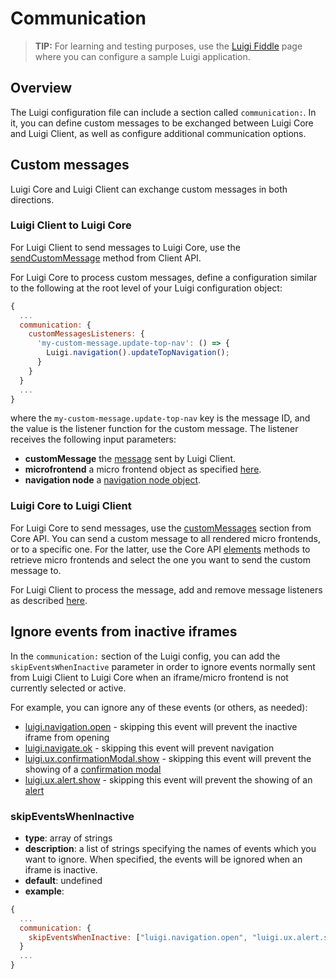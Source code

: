 <!-- meta
{
  "node": {
    "label": "Core/Client communication",
    "category": {
      "label": "Advanced",
      "collapsible": true
    },
    "metaData": {
      "categoryPosition": 8,
      "position": 1
    }
  }
}
meta -->

# Communication

<!-- add-attribute:class:success -->

> **TIP:** For learning and testing purposes, use the [Luigi Fiddle](https://fiddle.luigi-project.io) page where you can configure a sample Luigi application.

## Overview

The Luigi configuration file can include a section called `communication:`. In it, you can define custom messages to be exchanged between Luigi Core and Luigi Client, as well as configure additional communication options.

## Custom messages

Luigi Core and Luigi Client can exchange custom messages in both directions.

### Luigi Client to Luigi Core

For Luigi Client to send messages to Luigi Core, use the [sendCustomMessage](luigi-client-api.md#sendCustomMessage) method from Client API.

For Luigi Core to process custom messages, define a configuration similar to the following at the root level of your Luigi configuration object:

```javascript
{
  ...
  communication: {
    customMessagesListeners: {
      'my-custom-message.update-top-nav': () => {
        Luigi.navigation().updateTopNavigation();
      }
    }
  }
  ...
}
```

where the `my-custom-message.update-top-nav` key is the message ID, and the value is the listener function for the custom message. The listener receives the following input parameters:

- **customMessage** the [message](luigi-client-api.md#sendCustomMessage) sent by Luigi Client.
- **microfrontend** a micro frontend object as specified [here](luigi-core-api.md#getMicrofrontends).
- **navigation node** a [navigation node object](navigation-parameters-reference.md#Node-parameters).

### Luigi Core to Luigi Client

For Luigi Core to send messages, use the [customMessages](luigi-core-api.md#customMessages) section from Core API. You can send a custom message to all rendered micro frontends, or to a specific one. For the latter, use the Core API [elements](luigi-core-api.md#elements) methods to retrieve micro frontends and select the one you want to send the custom message to.

For Luigi Client to process the message, add and remove message listeners as described [here](luigi-client-api.md#addCustomMessageListener).

## Ignore events from inactive iframes

In the `communication:` section of the Luigi config, you can add the `skipEventsWhenInactive` parameter in order to ignore events normally sent from Luigi Client to Luigi Core when an iframe/micro frontend is not currently selected or active.

For example, you can ignore any of these events (or others, as needed):

- [luigi.navigation.open](https://github.com/luigi-project/luigi/blob/main/client/src/linkManager.ts#L115) - skipping this event will prevent the inactive iframe from opening
- [luigi.navigate.ok](https://github.com/luigi-project/luigi/blob/main/client/src/lifecycleManager.ts#L155) - skipping this event will prevent navigation
- [luigi.ux.confirmationModal.show](https://github.com/luigi-project/luigi/blob/main/client/src/uxManager.ts#L114) - skipping this event will prevent the showing of a [confirmation modal](luigi-client-api.md#showconfirmationmodal)
- [luigi.ux.alert.show](https://github.com/luigi-project/luigi/blob/main/client/src/uxManager.ts#L198) - skipping this event will prevent the showing of an [alert](luigi-client-api.md#showalert)

### skipEventsWhenInactive

- **type**: array of strings
- **description**: a list of strings specifying the names of events which you want to ignore. When specified, the events will be ignored when an iframe is inactive.
- **default**: undefined
- **example**:

```javascript
{
  ...
  communication: {
    skipEventsWhenInactive: ["luigi.navigation.open", "luigi.ux.alert.show"]
  }
  ...
}
```
